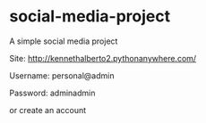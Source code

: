 # social-media-project

A simple social media project

Site: http://kennethalberto2.pythonanywhere.com/

Username: personal@admin

Password: adminadmin

or create an account
